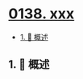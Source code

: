 # [0138. xxx](https://github.com/Tdahuyou/TNotes.leetcode/tree/main/notes/0138.%20xxx)

<!-- region:toc -->

- [1. 📝 概述](#1--概述)

<!-- endregion:toc -->

## 1. 📝 概述
